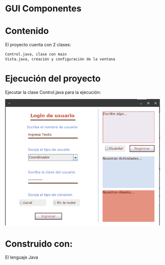# GUI Componentes

# Contenido
El proyecto cuenta con 2 clases:

    Control.java, clase con main
    Vista.java, creación y configuración de la ventana

# Ejecución del proyecto
Ejecutar la clase Control.java para la ejecución:

   ![screenshot of conversion](Vista.png)

# Construido con:
El lenguaje Java
